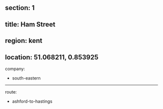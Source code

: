 section: 1
----
title: Ham Street
----
region: kent
----
location: 51.068211, 0.853925
----
company:
- south-eastern
----
route:
- ashford-to-hastings
